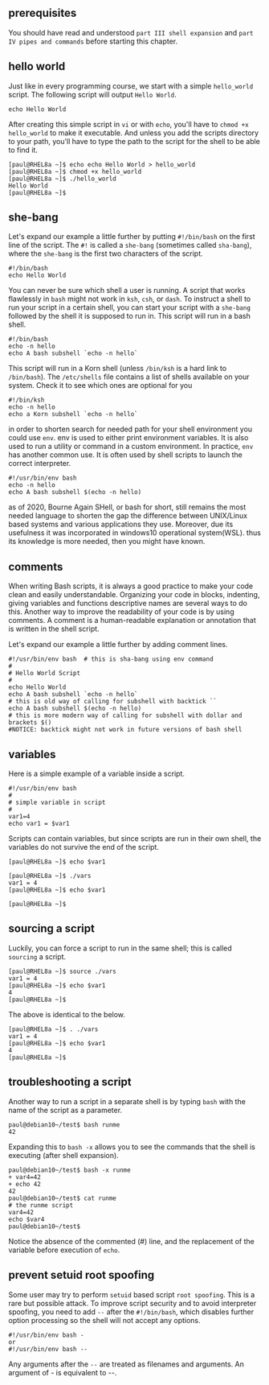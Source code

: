 ## prerequisites

You should have read and understood `part III shell expansion` and
`part IV pipes and commands` before starting this chapter.

## hello world

Just like in every programming course, we start with a simple
`hello_world` script. The following script will output `Hello World`.

    echo Hello World

After creating this simple script in `vi` or with `echo`, you\'ll have
to `chmod +x hello_world` to make it executable. And
unless you add the scripts directory to your path, you\'ll have to type
the path to the script for the shell to be able to find it.

    [paul@RHEL8a ~]$ echo echo Hello World > hello_world
    [paul@RHEL8a ~]$ chmod +x hello_world 
    [paul@RHEL8a ~]$ ./hello_world 
    Hello World
    [paul@RHEL8a ~]$

## she-bang

Let\'s expand our example a little further by putting `#!/bin/bash` on
the first line of the script. The `#!` is called a
`she-bang` (sometimes called `sha-bang`), where the
`she-bang` is the first two characters of the script.

    #!/bin/bash
    echo Hello World

You can never be sure which shell a user is running. A script that works
flawlessly in `bash` might not work in `ksh`,
`csh`, or `dash`. To instruct a shell to run your script
in a certain shell, you can start your script with a
`she-bang` followed by the shell it is supposed to run in.
This script will run in a bash shell.

    #!/bin/bash
    echo -n hello
    echo A bash subshell `echo -n hello`
            

This script will run in a Korn shell (unless `/bin/ksh` is a hard link
to `/bin/bash`). The `/etc/shells` file contains a list of
shells available on your system. Check it to see which ones are optional
for you

    #!/bin/ksh
    echo -n hello
    echo a Korn subshell `echo -n hello`
            

in order to shorten search for needed path for your shell environment
you could use `env`. env is used to either print environment variables.
It is also used to run a utility or command in a custom environment. In
practice, `env` has another common use. It is often used by shell
scripts to launch the correct interpreter.

    #!/usr/bin/env bash
    echo -n hello
    echo A bash subshell $(echo -n hello)
            

as of 2020, Bourne Again SHell, or bash for short, still remains the
most needed language to shorten the gap the difference between
UNIX/Linux based systems and various applications they use. Moreover,
due its usefulness it was incorporated in windows10 operational
system(WSL). thus its knowledge is more needed, then you might have
known.

## comments

When writing Bash scripts, it is always a good practice to make your
code clean and easily understandable. Organizing your code in blocks,
indenting, giving variables and functions descriptive names are several
ways to do this. Another way to improve the readability of your code is
by using comments. A comment is a human-readable explanation or
annotation that is written in the shell script.

Let\'s expand our example a little further by adding comment lines.

    #!/usr/bin/env bash  # this is sha-bang using env command
    #
    # Hello World Script
    #
    echo Hello World
    echo A bash subshell `echo -n hello` 
    # this is old way of calling for subshell with backtick ``
    echo A bash subshell $(echo -n hello) 
    # this is more modern way of calling for subshell with dollar and brackets $()
    #NOTICE: backtick might not work in future versions of bash shell

## variables

Here is a simple example of a variable inside a script.

    #!/usr/bin/env bash
    #
    # simple variable in script
    #
    var1=4
    echo var1 = $var1

Scripts can contain variables, but since scripts are run in their own
shell, the variables do not survive the end of the script.

    [paul@RHEL8a ~]$ echo $var1

    [paul@RHEL8a ~]$ ./vars
    var1 = 4
    [paul@RHEL8a ~]$ echo $var1

    [paul@RHEL8a ~]$

## sourcing a script

Luckily, you can force a script to run in the same shell; this is called
`sourcing` a script.

    [paul@RHEL8a ~]$ source ./vars
    var1 = 4
    [paul@RHEL8a ~]$ echo $var1
    4
    [paul@RHEL8a ~]$ 
            

The above is identical to the below.

    [paul@RHEL8a ~]$ . ./vars
    var1 = 4
    [paul@RHEL8a ~]$ echo $var1
    4
    [paul@RHEL8a ~]$ 
            

## troubleshooting a script

Another way to run a script in a separate shell is by typing `bash` with
the name of the script as a parameter.

    paul@debian10~/test$ bash runme
    42

Expanding this to `bash -x` allows you to see the commands
that the shell is executing (after shell expansion).

    paul@debian10~/test$ bash -x runme
    + var4=42
    + echo 42
    42
    paul@debian10~/test$ cat runme
    # the runme script
    var4=42
    echo $var4
    paul@debian10~/test$

Notice the absence of the commented (#) line, and the replacement of the
variable before execution of `echo`.

## prevent setuid root spoofing

Some user may try to perform `setuid` based script
`root spoofing`. This is a rare but possible attack. To improve script
security and to avoid interpreter spoofing, you need to add `--` after
the `#!/bin/bash`, which disables further option processing so the shell
will not accept any options.

    #!/usr/bin/env bash -
    or
    #!/usr/bin/env bash --

Any arguments after the `--` are treated as filenames and
arguments. An argument of - is equivalent to \--.
